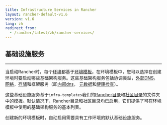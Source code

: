 ```yaml
---
title: Infrastructure Services in Rancher
layout: rancher-default-v1.6
version: v1.6
lang: zh
redirect_from:
  - /rancher/latest/zh/rancher-services/
---
```


## 基础设施服务

------

当启动Rancher时，每个[环境]({{site.baseurl}}/rancher/{{page.version}}/{{page.lang}}/environments)都基于[环境模板]({{site.baseurl}}/rancher/{{page.version}}/{{page.lang}}/environments/#what-is-an-environment-template)，在环境模板中，您可以选择在创建环境时要启动哪些基础架构服务。这些基础架构服务包括协调类型，[外部DNS]({{site.baseurl}}/rancher/{{page.version}}/{{page.lang}}/cattle/external-dns-service)，[网络]({{site.baseurl}}/rancher/{{page.version}}/{{page.lang}}/rancher-services/networking)，[存储]({{site.baseurl}}/rancher/{{page.version}}/{{page.lang}}/rancher-services/storage-service)和框架服务（即[内部dns]({{site.baseurl}}/rancher/{{page.version}}/{{page.lang}}/rancher-services/dns-service)， [元数据]({{site.baseurl}}/rancher/{{page.version}}/{{page.lang}}/rancher-services/metadata-service)和[健康检查]({{site.baseurl}}/rancher/{{page.version}}/{{page.lang}}/cattle/health-checks)）。

这些基础设施服务基于`infra-templates`我们的[Rancher目录](https://github.com/rancher/rancher-catalog)和[社区目录](https://github.com/rancher/community-catalog)的文件夹中的[模板](https://github.com/rancher/community-catalog)。默认情况下，Rancher目录和社区目录均已启用，它们提供了可在环境模板中使用的基础架构服务的基本列表。

创建新的环境模板时，自动启用需要具有工作环境的默认基础设施服务。